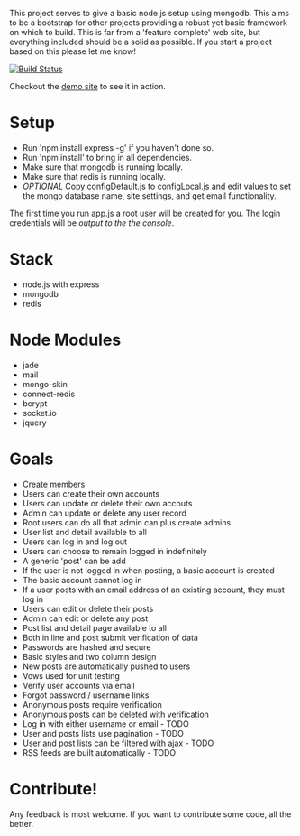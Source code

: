 This project serves to give a basic node.js setup using mongodb. This aims to be a bootstrap for other projects providing a robust yet basic framework on which to build. This is far from a 'feature complete' web site, but everything included should be a solid as possible. If you start a project based on this please let me know!

[![Build Status](https://secure.travis-ci.org/lefthand/Node-JS-Bootstrap.png)](http://travis-ci.org/lefthand/Node-JS-Bootstrap)

Checkout the [demo site](http://bootstrap.bodeutsch.com) to see it in action.

Setup
=====
- Run 'npm install express -g' if you haven't done so.
- Run 'npm install' to bring in all dependencies.
- Make sure that mongodb is running locally.
- Make sure that redis is running locally.
- *OPTIONAL* Copy configDefault.js to configLocal.js and edit values to set the mongo database name, site settings, and get email functionality. 

The first time you run app.js a root user will be created for you. The login credentials will be *output to the the console*. 

Stack
=====
-  node.js with express
-  mongodb
-  redis

Node Modules
===========
-  jade
-  mail
-  mongo-skin
-  connect-redis
-  bcrypt
-  socket.io
-  jquery

Goals
=====
-  Create members
-  Users can create their own accounts
-  Users can update or delete their own accouts
-  Admin can update or delete any user record
-  Root users can do all that admin can plus create admins
-  User list and detail available to all
-  Users can log in and log out
-  Users can choose to remain logged in indefinitely
-  A generic 'post' can be add
-  If the user is not logged in when posting, a basic account is created
-  The basic account cannot log in
-  If a user posts with an email address of an existing account, they must log in
-  Users can edit or delete their posts
-  Admin can edit or delete any post
-  Post list and detail page available to all
-  Both in line and post submit verification of data
-  Passwords are hashed and secure
-  Basic styles and two column design
-  New posts are automatically pushed to users
-  Vows used for unit testing
-  Verify user accounts via email
-  Forgot password / username links
-  Anonymous posts require verification
-  Anonymous posts can be deleted with verification
-  Log in with either username or email - TODO
-  User and posts lists use pagination - TODO
-  User and post lists can be filtered with ajax - TODO
-  RSS feeds are built automatically - TODO

Contribute! 
=====
Any feedback is most welcome. If you want to contribute some code, all the better.
